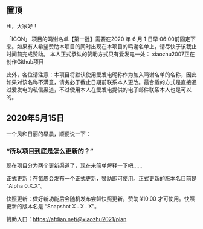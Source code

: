 ## 置顶

Hi，大家好！

「ICON」
项目的鸣谢名单【第一批】需要在2020 年 6 月 1 日早 06:00前固定下来。如果有人希望赞助本项目的同时出现在本项目的鸣谢名单上，请尽快于该截止时间前完成赞助。
本人正式承认的赞助方式只有爱发电一处：
xiaozhu2007正在创作Github项目

此外，各位请注意：本项目将默认使用爱发电昵称作为加入鸣谢名单的名称，因此如果对该名称不满意，请务必于截止日期前联系本人更改。最合适的方式是直接通过爱发电的私信渠道，不过使用本人在爱发电提供的电子邮件联系本人也是可以的。


## 2020年5月15日
一个风和日丽的早晨，顺便说一下：
### “所以项目到底是怎么更新的？”

现在项目分为两个更新渠道了，现在来简单解释一下吧……

正式更新：在每周会发布一个正式更新，赞助即可使用。正式更新的版本名目前是 “Alpha 0.X.X”。

快照更新：做好新功能后会随机发布尝鲜快照更新，赞助 ¥10.00 才可使用。快照更新的版本名是 “Snapshot X . X . X”。

赞助入口：https://afdian.net/@xiaozhu2021/plan
